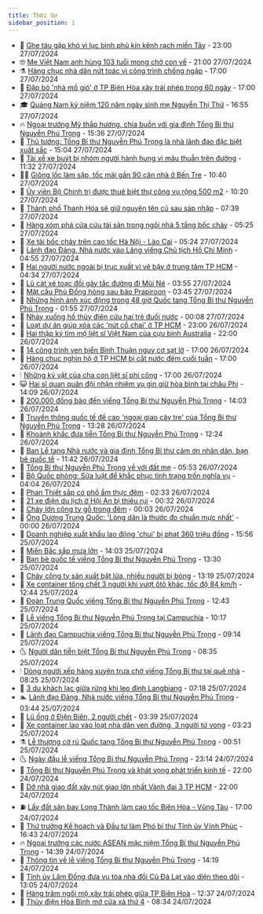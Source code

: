 ```yaml
---
title: Thời Sự
sidebar_position: 1
---
```


<!-- vnexpress-thoi-su:START -->
- 🦒 [Ghe tàu gặp khó vì lục bình phủ kín kênh rạch miền Tây](https://vnexpress.net/ghe-tau-gap-kho-vi-luc-binh-phu-kin-kenh-rach-mien-tay-4774521.html) - 23:00 27/07/2024
- 🤓 [Mẹ Việt Nam anh hùng 103 tuổi mong chờ con về](https://vnexpress.net/me-viet-nam-anh-hung-103-tuoi-mong-cho-con-ve-4774409.html) - 21:00 27/07/2024
- ⚗️ [Hàng chục nhà dân nứt toác vì công trình chống ngập](https://vnexpress.net/hang-chuc-nha-dan-nut-toac-vi-cong-trinh-chong-ngap-4774780.html) - 17:00 27/07/2024
- 🌊 [Đập bỏ &#39;nhà mồ gió&#39; ở TP Biên Hòa xây trái phép trong 60 ngày](https://vnexpress.net/dap-bo-nha-mo-gio-o-tp-bien-hoa-xay-trai-phep-trong-60-ngay-4774773.html) - 17:00 27/07/2024
- 🎓 [Quảng Nam kỷ niệm 120 năm ngày sinh mẹ Nguyễn Thị Thứ](https://vnexpress.net/quang-nam-ky-niem-120-nam-ngay-sinh-me-nguyen-thi-thu-4774799.html) - 16:55 27/07/2024
- 🔥 [Ngoại trưởng Mỹ thắp hương, chia buồn với gia đình Tổng Bí thư Nguyễn Phú Trọng](https://vnexpress.net/ngoai-truong-my-thap-huong-chia-buon-voi-gia-dinh-tong-bi-thu-nguyen-phu-trong-4774796.html) - 15:36 27/07/2024
- 🦏 [Thủ tướng: Tổng Bí thư Nguyễn Phú Trọng là nhà lãnh đạo đặc biệt xuất sắc](https://vnexpress.net/thu-tuong-tong-bi-thu-nguyen-phu-trong-la-nha-lanh-dao-dac-biet-xuat-sac-4774778.html) - 15:04 27/07/2024
- 👺 [Tài xế xe buýt bị nhóm người hành hung vì mâu thuẫn trên đường](https://vnexpress.net/tai-xe-xe-buyt-bi-nhom-nguoi-hanh-hung-vi-mau-thuan-tren-duong-4774764.html) - 11:32 27/07/2024
- 🧑‍🏫 [Giông lốc làm sập, tốc mái gần 90 căn nhà ở Bến Tre](https://vnexpress.net/giong-loc-lam-sap-toc-mai-gan-90-can-nha-o-ben-tre-4774758.html) - 10:40 27/07/2024
- 🚦 [Ủy viên Bộ Chính trị được thuê biệt thự công vụ rộng 500 m2](https://vnexpress.net/uy-vien-bo-chinh-tri-duoc-thue-biet-thu-cong-vu-rong-500-m2-4774746.html) - 10:20 27/07/2024
- 🎉 [Thành phố Thanh Hóa sẽ giữ nguyên tên cũ sau sáp nhập](https://vnexpress.net/thanh-pho-thanh-hoa-se-giu-nguyen-ten-cu-sau-sap-nhap-4774635.html) - 07:39 27/07/2024
- 🦒 [Hàng xóm phá cửa cứu tài sản trong ngôi nhà 5 tầng bốc cháy](https://vnexpress.net/hang-xom-pha-cua-cuu-tai-san-trong-ngoi-nha-5-tang-boc-chay-4774687.html) - 05:25 27/07/2024
- 🤗 [Xe tải bốc cháy trên cao tốc Hà Nội - Lào Cai](https://vnexpress.net/xe-tai-boc-chay-tren-cao-toc-ha-noi-lao-cai-4774686.html) - 05:24 27/07/2024
- 💼 [Lãnh đạo Đảng, Nhà nước vào Lăng viếng Chủ tịch Hồ Chí Minh](https://vnexpress.net/lanh-dao-dang-nha-nuoc-vao-lang-vieng-chu-tich-ho-chi-minh-4774674.html) - 04:55 27/07/2024
- 🤩 [Hai người nước ngoài bị trục xuất vì vẽ bậy ở trung tâm TP HCM](https://vnexpress.net/hai-nguoi-nuoc-ngoai-bi-truc-xuat-vi-ve-bay-o-trung-tam-tp-hcm-4774678.html) - 04:34 27/07/2024
- 🤡 [Lũ cát xé toạc đồi gây tắc đường đi Mũi Né](https://vnexpress.net/lu-cat-xe-toac-doi-gay-tac-duong-di-mui-ne-4774666.html) - 03:55 27/07/2024
- 💯 [Mặt cầu Phù Đổng hỏng sau bão Prapiroon](https://vnexpress.net/mat-cau-phu-dong-hong-sau-bao-prapiroon-4774655.html) - 03:45 27/07/2024
- 👺 [Những hình ảnh xúc động trong 48 giờ Quốc tang Tổng Bí thư Nguyễn Phú Trọng](https://vnexpress.net/nhung-hinh-anh-xuc-dong-trong-48-gio-quoc-tang-tong-bi-thu-nguyen-phu-trong-4774573.html) - 01:55 27/07/2024
- 🌮 [Nhảy xuống hồ thủy điện cứu hai trẻ đuối nước](https://vnexpress.net/nhay-xuong-ho-thuy-dien-cuu-hai-tre-duoi-nuoc-4774576.html) - 00:08 27/07/2024
- 🥸 [Loạt dự án giúp xóa các &#39;nút cổ chai&#39; ở TP HCM](https://vnexpress.net/loat-du-an-giup-xoa-cac-nut-co-chai-o-tp-hcm-4774474.html) - 23:00 26/07/2024
- 🐻 [Hai thập kỷ tìm mộ liệt sĩ Việt Nam của cựu binh Australia](https://vnexpress.net/hai-thap-ky-tim-mo-liet-si-viet-nam-cua-cuu-binh-australia-4774451.html) - 22:00 26/07/2024
- 👀 [14 công trình ven biển Bình Thuận nguy cơ sạt lở](https://vnexpress.net/14-cong-trinh-ven-bien-binh-thuan-nguy-co-sat-lo-4774552.html) - 17:00 26/07/2024
- 🤔 [Hàng chục nghìn hộ ở TP HCM bị cắt nước đêm cuối tuần](https://vnexpress.net/hang-chuc-nghin-ho-o-tp-hcm-bi-cat-nuoc-dem-cuoi-tuan-4774499.html) - 17:00 26/07/2024
- 🕯 [Những kỷ vật của cha con liệt sĩ phi công](https://vnexpress.net/nhung-ky-vat-cua-cha-con-liet-si-phi-cong-4771504.html) - 17:00 26/07/2024
- 😺 [Hai sĩ quan quân đội nhận nhiệm vụ gìn giữ hòa bình tại châu Phi](https://vnexpress.net/hai-si-quan-quan-doi-nhan-nhiem-vu-gin-giu-hoa-binh-tai-chau-phi-4774515.html) - 14:09 26/07/2024
- 🦆 [200.000 đồng bào đến viếng Tổng Bí thư Nguyễn Phú Trọng](https://vnexpress.net/200-000-dong-bao-den-vieng-tong-bi-thu-nguyen-phu-trong-4774237.html) - 14:03 26/07/2024
- 🧰 [Truyền thông quốc tế đề cao &#39;ngoại giao cây tre&#39; của Tổng Bí thư Nguyễn Phú Trọng](https://vnexpress.net/truyen-thong-quoc-te-de-cao-ngoai-giao-cay-tre-cua-tong-bi-thu-nguyen-phu-trong-4774483.html) - 13:28 26/07/2024
- 🦍 [Khoảnh khắc đưa tiễn Tổng Bí thư Nguyễn Phú Trọng](https://vnexpress.net/khoanh-khac-dua-tien-tong-bi-thu-nguyen-phu-trong-4774490.html) - 12:24 26/07/2024
- 🧰 [Ban Lễ tang Nhà nước và gia đình Tổng Bí thư cảm ơn nhân dân, bạn bè quốc tế](https://vnexpress.net/ban-le-tang-nha-nuoc-va-gia-dinh-tong-bi-thu-cam-on-nhan-dan-ban-be-quoc-te-4774561.html) - 11:42 26/07/2024
- 💃 [Tổng Bí thư Nguyễn Phú Trọng về với đất mẹ](https://vnexpress.net/truc-tiep-quoc-tang-tong-bi-thu-nguyen-phu-trong-4774386-tong-thuat.html) - 05:53 26/07/2024
- 🧰 [Bộ Quốc phòng: Sửa luật để khắc phục tình trạng trốn nghĩa vụ](https://vnexpress.net/bo-quoc-phong-sua-luat-de-khac-phuc-tinh-trang-tron-nghia-vu-4774315.html) - 04:04 26/07/2024
- 🚀 [Phan Thiết sắp có phố ẩm thực đêm](https://vnexpress.net/phan-thiet-sap-co-pho-am-thuc-dem-4774324.html) - 02:33 26/07/2024
- 🎊 [21 xe điện du lịch ở Hội An bị thiêu rụi](https://vnexpress.net/21-xe-dien-du-lich-o-hoi-an-bi-thieu-rui-4774280.html) - 00:32 26/07/2024
- 🤭 [Cháy lớn công ty gỗ trong đêm](https://vnexpress.net/chay-lon-cong-ty-go-trong-dem-4774267.html) - 00:03 26/07/2024
- 🤗 [Ông Dương Trung Quốc: &#39;Lòng dân là thước đo chuẩn mực nhất&#39;](https://vnexpress.net/ong-duong-trung-quoc-long-dan-la-thuoc-do-chuan-muc-nhat-4774273.html) - 00:00 26/07/2024
- 🌈 [Doanh nghiệp xuất khẩu lao động &#39;chui&#39; bị phạt 360 triệu đồng](https://vnexpress.net/doanh-nghiep-xuat-khau-lao-dong-chui-bi-phat-360-trieu-dong-4774224.html) - 15:56 25/07/2024
- 🦣 [Miền Bắc sắp mưa lớn](https://vnexpress.net/mien-bac-sap-mua-lon-4774213.html) - 14:03 25/07/2024
- 🎡 [Bạn bè quốc tế viếng Tổng Bí thư Nguyễn Phú Trọng](https://vnexpress.net/ban-be-quoc-te-vieng-tong-bi-thu-nguyen-phu-trong-4774037.html) - 13:30 25/07/2024
- 🦏 [Cháy công ty sản xuất bật lửa, nhiều người bị bỏng](https://vnexpress.net/chay-cong-ty-san-xuat-bat-lua-nhieu-nguoi-bi-bong-4774219.html) - 13:19 25/07/2024
- 🎊 [Xe container tông chết 3 người khi vượt ôtô khác, tốc độ 84 km/h](https://vnexpress.net/xe-container-tong-chet-3-nguoi-khi-vuot-oto-khac-toc-do-84-km-h-4774221.html) - 12:44 25/07/2024
- 🫶 [Đoàn Trung Quốc viếng Tổng Bí thư Nguyễn Phú Trọng](https://vnexpress.net/doan-trung-quoc-vieng-tong-bi-thu-nguyen-phu-trong-4774154.html) - 12:43 25/07/2024
- 🤔 [Lễ viếng Tổng Bí thư Nguyễn Phú Trọng tại Campuchia](https://vnexpress.net/le-vieng-tong-bi-thu-nguyen-phu-trong-tai-campuchia-4774168.html) - 10:17 25/07/2024
- 🤠 [Lãnh đạo Campuchia viếng Tổng Bí thư Nguyễn Phú Trọng](https://vnexpress.net/lanh-dao-campuchia-vieng-tong-bi-thu-nguyen-phu-trong-4774146.html) - 09:14 25/07/2024
- 🌜 [Người dân tiễn biệt Tổng Bí thư Nguyễn Phú Trọng](https://vnexpress.net/truc-tiep-le-vieng-tong-bi-thu-nguyen-phu-trong-4774121.html) - 08:35 25/07/2024
- 🕯 [Dòng người xếp hàng xuyên trưa chờ viếng Tổng Bí thư tại quê nhà](https://vnexpress.net/dong-nguoi-xep-hang-xuyen-trua-cho-vieng-tong-bi-thu-tai-que-nha-4774054.html) - 08:25 25/07/2024
- 🤔 [3 du khách lạc giữa rừng khi leo đỉnh Langbiang](https://vnexpress.net/leo-nui-langbiang-4774074.html) - 07:18 25/07/2024
- 🏊 [Lãnh đạo Đảng, Nhà nước viếng Tổng Bí thư Nguyễn Phú Trọng](https://vnexpress.net/lanh-dao-dang-nha-nuoc-vieng-tong-bi-thu-nguyen-phu-trong-4773918.html) - 03:44 25/07/2024
- 🌮 [Lũ ống ở Điện Biên, 2 người chết](https://vnexpress.net/lu-ong-o-dien-bien-2-nguoi-chet-4773915.html) - 03:39 25/07/2024
- 🫣 [Xe container lao vào loạt nhà dân ven đường, 3 người tử vong](https://vnexpress.net/xe-container-tong-sap-nha-ven-duong-3-nguoi-tu-vong-4773967.html) - 03:23 25/07/2024
- ⚗️ [Lễ thượng cờ rủ Quốc tang Tổng Bí thư Nguyễn Phú Trọng](https://vnexpress.net/le-thuong-co-ru-quoc-tang-tong-bi-thu-nguyen-phu-trong-4773871.html) - 00:51 25/07/2024
- 🌜 [Ngày đầu lễ viếng Tổng Bí thư Nguyễn Phú Trọng](https://vnexpress.net/truc-tiep-quoc-tang-tong-bi-thu-nguyen-phu-trong-4773831-tong-thuat.html) - 23:14 24/07/2024
- 🌁 [Tổng Bí thư Nguyễn Phú Trọng và khát vọng phát triển kinh tế](https://vnexpress.net/tong-bi-thu-nguyen-phu-trong-va-khat-vong-phat-trien-kinh-te-4773781.html) - 22:00 24/07/2024
- 🐲 [Dỡ nhà giao đất xây nút giao lớn nhất Vành đai 3 TP HCM](https://vnexpress.net/do-nha-giao-dat-xay-nut-giao-lon-nhat-vanh-dai-3-tp-hcm-4773668.html) - 22:00 24/07/2024
- ⛽️ [Lấy đất sân bay Long Thành làm cao tốc Biên Hòa - Vũng Tàu](https://vnexpress.net/lay-dat-san-bay-long-thanh-lam-cao-toc-bien-hoa-vung-tau-4773827.html) - 17:00 24/07/2024
- 🗽 [Thứ trưởng Kế hoạch và Đầu tư làm Phó bí thư Tỉnh ủy Vĩnh Phúc](https://vnexpress.net/thu-truong-ke-hoach-va-dau-tu-lam-pho-bi-thu-tinh-uy-vinh-phuc-4773834.html) - 16:43 24/07/2024
- 🔥 [Ngoại trưởng các nước ASEAN mặc niệm Tổng Bí thư Nguyễn Phú Trọng](https://vnexpress.net/ngoai-truong-cac-nuoc-asean-mac-niem-tong-bi-thu-nguyen-phu-trong-4773820.html) - 14:39 24/07/2024
- 💯 [Thông tin về lễ viếng Tổng Bí thư Nguyễn Phú Trọng](https://vnexpress.net/thong-tin-ve-le-vieng-tong-bi-thu-nguyen-phu-trong-4773819.html) - 14:19 24/07/2024
- 🦆 [Tỉnh ủy Lâm Đồng đưa vụ tòa nhà đồi Cù Đà Lạt vào diện theo dõi](https://vnexpress.net/tinh-uy-lam-dong-dua-vu-toa-nha-doi-cu-da-lat-vao-dien-theo-doi-4773817.html) - 13:05 24/07/2024
- 🫣 [Hàng trăm ngôi mộ xây trái phép giữa TP Biên Hoà](https://vnexpress.net/hang-tram-ngoi-mo-xay-trai-phep-giua-tp-bien-hoa-4773785.html) - 12:37 24/07/2024
- 🤡 [Thủy điện Hòa Bình mở cửa xả thứ 4](https://vnexpress.net/thuy-dien-hoa-binh-mo-cua-xa-thu-4-4773718.html) - 08:34 24/07/2024<!-- vnexpress-thoi-su:END -->